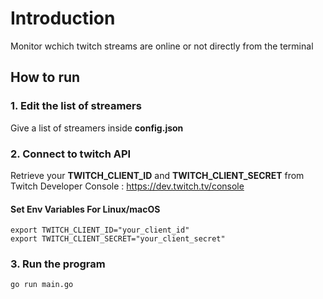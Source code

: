 # Introduction
 Monitor wchich twitch streams are online or not directly from the terminal 

## How to run
### 1. Edit the list of streamers
Give a list of streamers inside **config.json**

### 2. Connect to twitch API

Retrieve your **TWITCH_CLIENT_ID** and **TWITCH_CLIENT_SECRET** from Twitch Developer Console : https://dev.twitch.tv/console

#### Set Env Variables For Linux/macOS
```
export TWITCH_CLIENT_ID="your_client_id"
export TWITCH_CLIENT_SECRET="your_client_secret"
```

### 3. Run the program 
```
go run main.go
```
